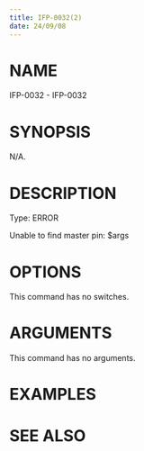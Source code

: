 ```yaml
---
title: IFP-0032(2)
date: 24/09/08
---
```


# NAME

IFP-0032 - IFP-0032

# SYNOPSIS

N/A.

# DESCRIPTION

Type: ERROR

Unable to find master pin: $args

# OPTIONS

This command has no switches.

# ARGUMENTS

This command has no arguments.

# EXAMPLES

# SEE ALSO
